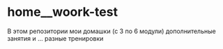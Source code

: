 # home\_\_woork-test

В этом репозитории мои домашки (с 3 по 6 модули) дополнительные занятия и ...
разные тренировки
